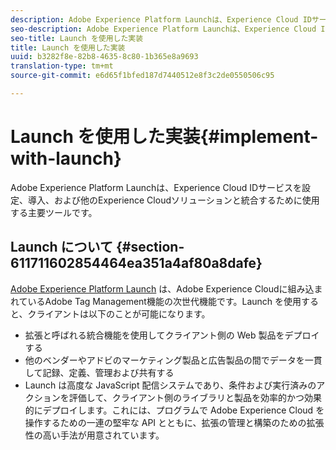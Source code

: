 ```yaml
---
description: Adobe Experience Platform Launchは、Experience Cloud IDサービスを設定、導入、および他のExperience Cloudソリューションと統合するために使用する主要ツールです。
seo-description: Adobe Experience Platform Launchは、Experience Cloud IDサービスを設定、導入、および他のExperience Cloudソリューションと統合するために使用する主要ツールです。
seo-title: Launch を使用した実装
title: Launch を使用した実装
uuid: b3282f8e-82b8-4635-8c80-1b365e8a9693
translation-type: tm+mt
source-git-commit: e6d65f1bfed187d7440512e8f3c2de0550506c95

---
```



# Launch を使用した実装{#implement-with-launch}

Adobe Experience Platform Launchは、Experience Cloud IDサービスを設定、導入、および他のExperience Cloudソリューションと統合するために使用する主要ツールです。

## Launch について {#section-611711602854464ea351a4af80a8dafe}

[Adobe Experience Platform Launch](https://docs.adobelaunch.com/) は、Adobe Experience Cloudに組み込まれているAdobe Tag Management機能の次世代機能です。Launch を使用すると、クライアントは以下のことが可能になります。

* 拡張と呼ばれる統合機能を使用してクライアント側の Web 製品をデプロイする
* 他のベンダーやアドビのマーケティング製品と広告製品の間でデータを一貫して記録、定義、管理および共有する
* Launch は高度な JavaScript 配信システムであり、条件および実行済みのアクションを評価して、クライアント側のライブラリと製品を効率的かつ効果的にデプロイします。これには、プログラムで Adobe Experience Cloud を操作するための一連の堅牢な API とともに、拡張の管理と構築のための拡張性の高い手法が用意されています。

